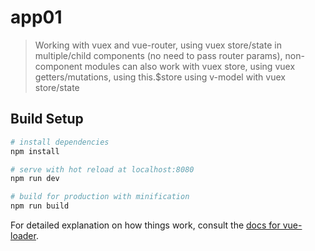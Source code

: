 # app01

> Working with vuex and vue-router,
> using vuex store/state in multiple/child components (no need to pass router params),
> non-component modules can also work with vuex store,
> using vuex getters/mutations,
> using this.$store
> using v-model with vuex store/state


## Build Setup

``` bash
# install dependencies
npm install

# serve with hot reload at localhost:8080
npm run dev

# build for production with minification
npm run build
```

For detailed explanation on how things work, consult the [docs for vue-loader](http://vuejs.github.io/vue-loader).
